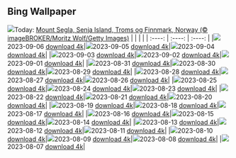 ## Bing Wallpaper
![](./wallpaper/2023-09-06.jpg)Today: [Mount Segla, Senja Island, Troms og Finnmark, Norway (© imageBROKER/Moritz Wolf/Getty Images)](./wallpaper/2023-09-06.jpg)
|      |      |      |
| :----: | :----: | :----: |
|![](./wallpaper/2023-09-06_sm.jpg)2023-09-06 [download 4k](./wallpaper/2023-09-06.jpg)|![](./wallpaper/2023-09-05_sm.jpg)2023-09-05 [download 4k](./wallpaper/2023-09-05.jpg)|![](./wallpaper/2023-09-04_sm.jpg)2023-09-04 [download 4k](./wallpaper/2023-09-04.jpg)|
|![](./wallpaper/2023-09-03_sm.jpg)2023-09-03 [download 4k](./wallpaper/2023-09-03.jpg)|![](./wallpaper/2023-09-02_sm.jpg)2023-09-02 [download 4k](./wallpaper/2023-09-02.jpg)|![](./wallpaper/2023-09-01_sm.jpg)2023-09-01 [download 4k](./wallpaper/2023-09-01.jpg)|
|![](./wallpaper/2023-08-31_sm.jpg)2023-08-31 [download 4k](./wallpaper/2023-08-31.jpg)|![](./wallpaper/2023-08-30_sm.jpg)2023-08-30 [download 4k](./wallpaper/2023-08-30.jpg)|![](./wallpaper/2023-08-29_sm.jpg)2023-08-29 [download 4k](./wallpaper/2023-08-29.jpg)|
|![](./wallpaper/2023-08-28_sm.jpg)2023-08-28 [download 4k](./wallpaper/2023-08-28.jpg)|![](./wallpaper/2023-08-27_sm.jpg)2023-08-27 [download 4k](./wallpaper/2023-08-27.jpg)|![](./wallpaper/2023-08-26_sm.jpg)2023-08-26 [download 4k](./wallpaper/2023-08-26.jpg)|
|![](./wallpaper/2023-08-25_sm.jpg)2023-08-25 [download 4k](./wallpaper/2023-08-25.jpg)|![](./wallpaper/2023-08-24_sm.jpg)2023-08-24 [download 4k](./wallpaper/2023-08-24.jpg)|![](./wallpaper/2023-08-23_sm.jpg)2023-08-23 [download 4k](./wallpaper/2023-08-23.jpg)|
|![](./wallpaper/2023-08-22_sm.jpg)2023-08-22 [download 4k](./wallpaper/2023-08-22.jpg)|![](./wallpaper/2023-08-21_sm.jpg)2023-08-21 [download 4k](./wallpaper/2023-08-21.jpg)|![](./wallpaper/2023-08-20_sm.jpg)2023-08-20 [download 4k](./wallpaper/2023-08-20.jpg)|
|![](./wallpaper/2023-08-19_sm.jpg)2023-08-19 [download 4k](./wallpaper/2023-08-19.jpg)|![](./wallpaper/2023-08-18_sm.jpg)2023-08-18 [download 4k](./wallpaper/2023-08-18.jpg)|![](./wallpaper/2023-08-17_sm.jpg)2023-08-17 [download 4k](./wallpaper/2023-08-17.jpg)|
|![](./wallpaper/2023-08-16_sm.jpg)2023-08-16 [download 4k](./wallpaper/2023-08-16.jpg)|![](./wallpaper/2023-08-15_sm.jpg)2023-08-15 [download 4k](./wallpaper/2023-08-15.jpg)|![](./wallpaper/2023-08-14_sm.jpg)2023-08-14 [download 4k](./wallpaper/2023-08-14.jpg)|
|![](./wallpaper/2023-08-13_sm.jpg)2023-08-13 [download 4k](./wallpaper/2023-08-13.jpg)|![](./wallpaper/2023-08-12_sm.jpg)2023-08-12 [download 4k](./wallpaper/2023-08-12.jpg)|![](./wallpaper/2023-08-11_sm.jpg)2023-08-11 [download 4k](./wallpaper/2023-08-11.jpg)|
|![](./wallpaper/2023-08-10_sm.jpg)2023-08-10 [download 4k](./wallpaper/2023-08-10.jpg)|![](./wallpaper/2023-08-09_sm.jpg)2023-08-09 [download 4k](./wallpaper/2023-08-09.jpg)|![](./wallpaper/2023-08-08_sm.jpg)2023-08-08 [download 4k](./wallpaper/2023-08-08.jpg)|
|![](./wallpaper/2023-08-07_sm.jpg)2023-08-07 [download 4k](./wallpaper/2023-08-07.jpg)|